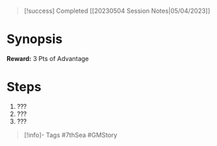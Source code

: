 > [!success] Completed [[20230504 Session Notes|05/04/2023]]

# Synopsis

**Reward:** 3 Pts of Advantage

# Steps
1. ???
2. ???
3. ???

> [!info]- Tags
> #7thSea #GMStory 
